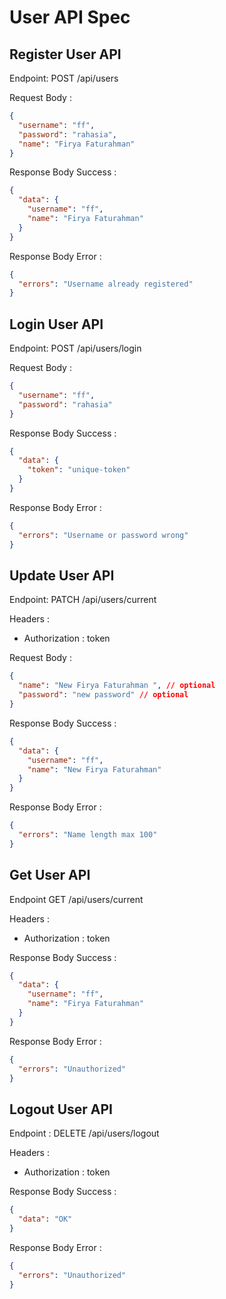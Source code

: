 # User API Spec

## Register User API

Endpoint: POST /api/users

Request Body :

```json
{
  "username": "ff",
  "password": "rahasia",
  "name": "Firya Faturahman"
}
```

Response Body Success :

```json
{
  "data": {
    "username": "ff",
    "name": "Firya Faturahman"
  }
}
```

Response Body Error :

```json
{
  "errors": "Username already registered"
}
```

## Login User API

Endpoint: POST /api/users/login

Request Body :

```json
{
  "username": "ff",
  "password": "rahasia"
}
```

Response Body Success :

```json
{
  "data": {
    "token": "unique-token"
  }
}
```

Response Body Error :

```json
{
  "errors": "Username or password wrong"
}
```

## Update User API

Endpoint: PATCH /api/users/current

Headers :

- Authorization : token

Request Body :

```json
{
  "name": "New Firya Faturahman ", // optional
  "password": "new password" // optional
}
```

Response Body Success :

```json
{
  "data": {
    "username": "ff",
    "name": "New Firya Faturahman"
  }
}
```

Response Body Error :

```json
{
  "errors": "Name length max 100"
}
```

## Get User API

Endpoint GET /api/users/current

Headers :

- Authorization : token

Response Body Success :

```json
{
  "data": {
    "username": "ff",
    "name": "Firya Faturahman"
  }
}
```

Response Body Error :

```json
{
  "errors": "Unauthorized"
}
```

## Logout User API

Endpoint : DELETE /api/users/logout

Headers :

- Authorization : token

Response Body Success :

```json
{
  "data": "OK"
}
```

Response Body Error :

```json
{
  "errors": "Unauthorized"
}
```
